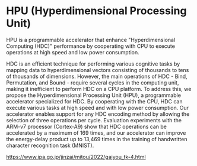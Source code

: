 # HPU (Hyperdimensional Processing Unit)

HPU is a programmable accelerator that enhance "Hyperdimensional Computing (HDC)" performance by cooperating with CPU to execute operations at high speed and low power consumption.

HDC is an efficient technique for performing various cognitive tasks by mapping data to hyperdimensional vectors consisting of thousands to tens of thousands of dimensions. However, the main operations of HDC - Bind, Permutation, and Bound - require several cycles in the computing unit, making it inefficient to perform HDC on a CPU platform. To address this, we propose the Hyperdimensional Processing Unit (HPU), a programmable accelerator specialized for HDC. By cooperating with the CPU, HDC can execute various tasks at high speed and with low power consumption. Our accelerator enables support for any HDC encoding method by allowing the selection of three operations per cycle. Evaluation experiments with the ARM-v7 processor (Cortex-A9) show that HDC operations can be accelerated by a maximum of 169 times, and our accelerator can improve the energy-delay product up to 13,469 times in the training of handwritten character recognition task (MNIST).

https://www.ipa.go.jp/jinzai/mitou/2022/gaiyou_tk-4.html

